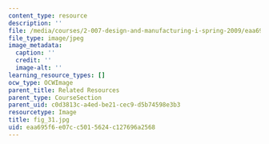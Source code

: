 ```yaml
---
content_type: resource
description: ''
file: /media/courses/2-007-design-and-manufacturing-i-spring-2009/eaa695f6e07cc5015624c127696a2568_fig_31.jpg
file_type: image/jpeg
image_metadata:
  caption: ''
  credit: ''
  image-alt: ''
learning_resource_types: []
ocw_type: OCWImage
parent_title: Related Resources
parent_type: CourseSection
parent_uid: c0d3813c-a4ed-be21-cec9-d5b74598e3b3
resourcetype: Image
title: fig_31.jpg
uid: eaa695f6-e07c-c501-5624-c127696a2568
---
```

